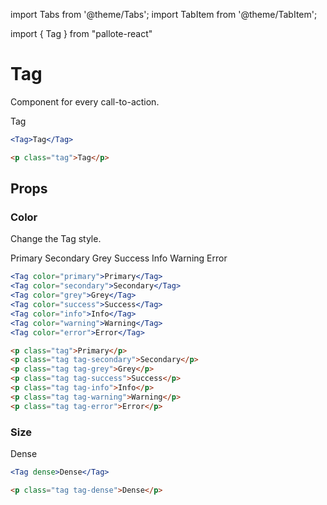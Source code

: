 ---
---
import Tabs from '@theme/Tabs';
import TabItem from '@theme/TabItem';

import { Tag } from "pallote-react"

# Tag

Component for every call-to-action.

<div class="docs__block">
  <Tag>Tag</Tag>
</div>

<Tabs groupId="package" queryString>
  <TabItem value="react" label="React">

```jsx
<Tag>Tag</Tag>
```
  </TabItem>
  <TabItem value="css" label="CSS">

```html
<p class="tag">Tag</p>
```
  </TabItem>
</Tabs>

## Props

### Color

Change the Tag style.

<div class="docs__block">
  <Tag color="primary">Primary</Tag>
  <Tag color="secondary">Secondary</Tag>
  <Tag color="grey">Grey</Tag>
  <Tag color="success">Success</Tag>
  <Tag color="info">Info</Tag>
  <Tag color="warning">Warning</Tag>
  <Tag color="error">Error</Tag>
</div>

<Tabs groupId="package" queryString>
  <TabItem value="react" label="React">

```jsx
<Tag color="primary">Primary</Tag>
<Tag color="secondary">Secondary</Tag>
<Tag color="grey">Grey</Tag>
<Tag color="success">Success</Tag>
<Tag color="info">Info</Tag>
<Tag color="warning">Warning</Tag>
<Tag color="error">Error</Tag>
```
  </TabItem>
  <TabItem value="css" label="CSS">

```html
<p class="tag">Primary</p>
<p class="tag tag-secondary">Secondary</p>
<p class="tag tag-grey">Grey</p>
<p class="tag tag-success">Success</p>
<p class="tag tag-info">Info</p>
<p class="tag tag-warning">Warning</p>
<p class="tag tag-error">Error</p>
```
  </TabItem>
</Tabs>

### Size

<div class="docs__block">
  <Tag dense>Dense</Tag>
</div>

<Tabs groupId="package" queryString>
  <TabItem value="react" label="React">

```jsx
<Tag dense>Dense</Tag>
```
  </TabItem>
  <TabItem value="css" label="CSS">

```html
<p class="tag tag-dense">Dense</p>
```
  </TabItem>
</Tabs>
